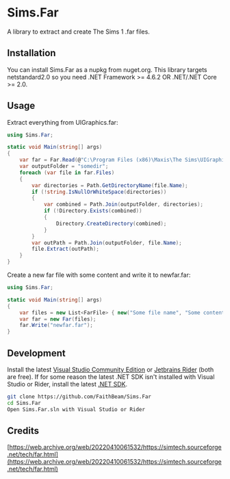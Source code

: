 # Sims.Far

A library to extract and create The Sims 1 .far files.

## Installation

You can install Sims.Far as a nupkg from nuget.org. This library targets netstandard2.0 so you need .NET Framework >= 4.6.2 OR .NET/.NET Core >= 2.0.

## Usage

Extract everything from UIGraphics.far:

```cs
using Sims.Far;

static void Main(string[] args)
{
    var far = Far.Read(@"C:\Program Files (x86)\Maxis\The Sims\UIGraphics\UIGraphics.far");
    var outputFolder = "somedir";
    foreach (var file in far.Files)
    {
        var directories = Path.GetDirectoryName(file.Name);
        if (!string.IsNullOrWhiteSpace(directories))
        {
            var combined = Path.Join(outputFolder, directories);
            if (!Directory.Exists(combined))
            {
                Directory.CreateDirectory(combined);
            }
        }
        var outPath = Path.Join(outputFolder, file.Name);
        file.Extract(outPath);
    }
}
```

Create a new far file with some content and write it to newfar.far:

```csharp
using Sims.Far;

static void Main(string[] args)
{
    var files = new List<FarFile> { new("Some file name", "Some content"u8.ToArray()) };
    var far = new Far(files);
    far.Write("newfar.far");
}
```

## Development

Install the latest [Visual Studio Community Edition](https://visualstudio.microsoft.com/vs/community/) or [Jetbrains Rider](https://www.jetbrains.com/rider/) (both are free).
If for some reason the latest .NET SDK isn't installed with Visual Studio or Rider, install the latest [.NET SDK](https://dotnet.microsoft.com/en-us/download).

```bash
git clone https://github.com/FaithBeam/Sims.Far
cd Sims.Far
Open Sims.Far.sln with Visual Studio or Rider
```

## Credits

[https://web.archive.org/web/20220410061532/https://simtech.sourceforge.net/tech/far.html](https://web.archive.org/web/20220410061532/https://simtech.sourceforge.net/tech/far.html)
